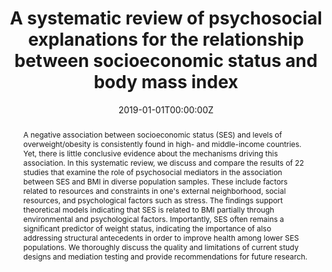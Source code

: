 ---
abstract: A negative association between socioeconomic status (SES) and levels of overweight/obesity is consistently found in high- and middle-income countries. Yet, there is little conclusive evidence about the mechanisms driving this association. In this systematic review, we discuss and compare the results of 22 studies that examine the role of psychosocial mediators in the association between SES and BMI in diverse population samples. These include factors related to resources and constraints in one's external neighborhood, social resources, and psychological factors such as stress. The findings support theoretical models indicating that SES is related to BMI partially through environmental and psychological factors. Importantly, SES often remains a significant predictor of weight status, indicating the importance of also addressing structural antecedents in order to improve health among lower SES populations. We thoroughly discuss the quality and limitations of current study designs and mediation testing and provide recommendations for future research.
authors:
- M.A. Claassen
- O. Klein 
- B. Bratanova
- N. Claes
- O. Corneille
date: "2019-01-01T00:00:00Z"
doi: ""
featured:
image:
projects: []
publication: '*Appetite, 132*(1)'
publication_short: ""
publication_types:
- "2"
publishDate: "2019-01-01T00:00:00Z"
title: A systematic review of psychosocial explanations for the relationship between socioeconomic status and body mass index
url_code: "#"
url_dataset: ""
url_pdf: http://arxiv.org/pdf/1512.04133v1
url_poster: ""
url_project: ""
url_slides: ""
url_source: ""
url_video: ""
---
